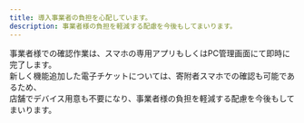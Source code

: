 ```yaml
---
title: 導入事業者の負担を心配しています。
description: 事業者様の負担を軽減する配慮を今後もしてまいります。
---
```


事業者様での確認作業は、スマホの専用アプリもしくはPC管理画面にて即時に完了します。  
新しく機能追加した電子チケットについては、寄附者スマホでの確認も可能であるため、  
店舗でデバイス用意も不要になり、事業者様の負担を軽減する配慮を今後もしてまいります。
 